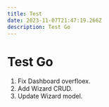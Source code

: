 ```yaml
---
title: Test
date: 2023-11-07T21:47:19.266Z
description: Test Go
---
```


# Test Go


1. Fix Dashboard overfloex.
2. Add Wizard CRUD.
3. Update Wizard model.